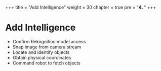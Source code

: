 +++
title = "Add Intelligence"
weight = 30
chapter = true
pre = "<b>4. </b>"
+++

# Add Intelligence

- Confirm Rekognition model access
- Snap image from camera stream
- Locate and identify objects
- Obtain physical coordinates
- Command robot to fetch objects
